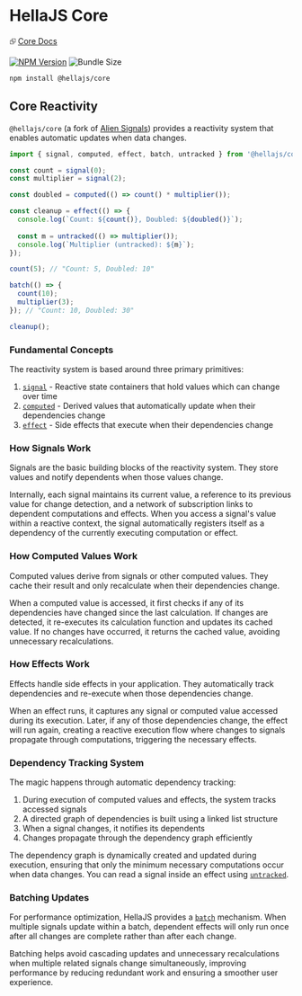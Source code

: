 # HellaJS Core

⮺ [Core Docs](https://hellajs.com/packages/core/signal)

[![NPM Version](https://img.shields.io/npm/v/@hellajs/core)](https://www.npmjs.com/package/@hellajs/core)
![Bundle Size](https://deno.bundlejs.com/badge?q=@hellajs/core@0.14.0&treeshake=[*])


```bash
npm install @hellajs/core
```


## Core Reactivity

`@hellajs/core` (a fork of [Alien Signals](https://github.com/stackblitz/alien-signals)) provides a reactivity system that enables automatic updates when data changes.

```typescript
import { signal, computed, effect, batch, untracked } from '@hellajs/core';

const count = signal(0);
const multiplier = signal(2);

const doubled = computed(() => count() * multiplier());

const cleanup = effect(() => {
  console.log(`Count: ${count()}, Doubled: ${doubled()}`);
  
  const m = untracked(() => multiplier());
  console.log(`Multiplier (untracked): ${m}`);
});

count(5); // "Count: 5, Doubled: 10"

batch(() => {
  count(10);
  multiplier(3);
}); // "Count: 10, Doubled: 30"

cleanup();
```

### Fundamental Concepts

The reactivity system is based around three primary primitives:

1. [`signal`](https://www.hellajs.com/packages/core/signal/) - Reactive state containers that hold values which can change over time
2. [`computed`](https://www.hellajs.com/packages/core/computed/) - Derived values that automatically update when their dependencies change
3. [`effect`](https://www.hellajs.com/packages/core/effect/) - Side effects that execute when their dependencies change

### How Signals Work

Signals are the basic building blocks of the reactivity system. They store values and notify dependents when those values change. 

Internally, each signal maintains its current value, a reference to its previous value for change detection, and a network of subscription links to dependent computations and effects. When you access a signal's value within a reactive context, the signal automatically registers itself as a dependency of the currently executing computation or effect.

### How Computed Values Work

Computed values derive from signals or other computed values. They cache their result and only recalculate when their dependencies change.

When a computed value is accessed, it first checks if any of its dependencies have changed since the last calculation. If changes are detected, it re-executes its calculation function and updates its cached value. If no changes have occurred, it returns the cached value, avoiding unnecessary recalculations.

### How Effects Work

Effects handle side effects in your application. They automatically track dependencies and re-execute when those dependencies change.

When an effect runs, it captures any signal or computed value accessed during its execution. Later, if any of those dependencies change, the effect will run again, creating a reactive execution flow where changes to signals propagate through computations, triggering the necessary effects.

### Dependency Tracking System

The magic happens through automatic dependency tracking:

1. During execution of computed values and effects, the system tracks accessed signals
2. A directed graph of dependencies is built using a linked list structure
3. When a signal changes, it notifies its dependents
4. Changes propagate through the dependency graph efficiently

The dependency graph is dynamically created and updated during execution, ensuring that only the minimum necessary computations occur when data changes. You can read a signal inside an effect using [`untracked`](https://www.hellajs.com/packages/core/untracked/).

### Batching Updates

For performance optimization, HellaJS provides a [`batch`](https://www.hellajs.com/packages/core/batch/) mechanism. When multiple signals update within a batch, dependent effects will only run once after all changes are complete rather than after each change.

Batching helps avoid cascading updates and unnecessary recalculations when multiple related signals change simultaneously, improving performance by reducing redundant work and ensuring a smoother user experience.
